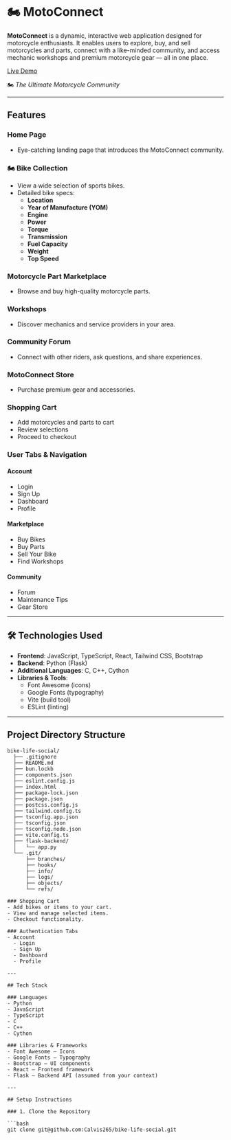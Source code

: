 # 🏍️ MotoConnect

**MotoConnect** is a dynamic, interactive web application designed for motorcycle enthusiasts. It enables users to explore, buy, and sell motorcycles and parts, connect with a like-minded community, and access mechanic workshops and premium motorcycle gear — all in one place.

[Live Demo](https://bike-life-social.vercel.app/)
  
🏍️ *The Ultimate Motorcycle Community*

---

##  Features

###  Home Page
- Eye-catching landing page that introduces the MotoConnect community.

### 🏍️ Bike Collection
- View a wide selection of sports bikes.
- Detailed bike specs:
  - **Location**
  - **Year of Manufacture (YOM)**
  - **Engine**
  - **Power**
  - **Torque**
  - **Transmission**
  - **Fuel Capacity**
  - **Weight**
  - **Top Speed**

###  Motorcycle Part Marketplace
- Browse and buy high-quality motorcycle parts.

### Workshops
- Discover mechanics and service providers in your area.

### Community Forum
- Connect with other riders, ask questions, and share experiences.

###  MotoConnect Store
- Purchase premium gear and accessories.

### Shopping Cart
- Add motorcycles and parts to cart
- Review selections
- Proceed to checkout

### User Tabs & Navigation

#### **Account**
- Login
- Sign Up
- Dashboard
- Profile

#### **Marketplace**
- Buy Bikes
- Buy Parts
- Sell Your Bike
- Find Workshops

#### **Community**
- Forum
- Maintenance Tips
- Gear Store

---

## 🛠️ Technologies Used

- **Frontend**: JavaScript, TypeScript, React, Tailwind CSS, Bootstrap
- **Backend**: Python (Flask)
- **Additional Languages**: C, C++, Cython
- **Libraries & Tools**:
  - Font Awesome (icons)
  - Google Fonts (typography)
  - Vite (build tool)
  - ESLint (linting)

---

##  Project Directory Structure

```plaintext
bike-life-social/
  ├── .gitignore
  ├── README.md
  ├── bun.lockb
  ├── components.json
  ├── eslint.config.js
  ├── index.html
  ├── package-lock.json
  ├── package.json
  ├── postcss.config.js
  ├── tailwind.config.ts
  ├── tsconfig.app.json
  ├── tsconfig.json
  ├── tsconfig.node.json
  ├── vite.config.ts
  ├── flask-backend/
  │   └── app.py
  └── .git/
      ├── branches/
      ├── hooks/
      ├── info/
      ├── logs/
      ├── objects/
      └── refs/

### Shopping Cart
- Add bikes or items to your cart.
- View and manage selected items.
- Checkout functionality.

### Authentication Tabs
- Account
  - Login
  - Sign Up
  - Dashboard
  - Profile

---

## Tech Stack

### Languages
- Python
- JavaScript
- TypeScript
- C
- C++
- Cython

### Libraries & Frameworks
- Font Awesome – Icons
- Google Fonts – Typography
- Bootstrap – UI components
- React – Frontend framework
- Flask – Backend API (assumed from your context)

---

## Setup Instructions

### 1. Clone the Repository

```bash
git clone git@github.com:Calvis265/bike-life-social.git
